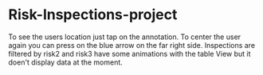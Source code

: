 # Risk-Inspections-project
To see the users location just tap on the annotation.
To center the user again you can press on the blue arrow on the far right side.
Inspections are filtered by risk2 and risk3
have some animations with the table View but it doen't display data at the moment.
